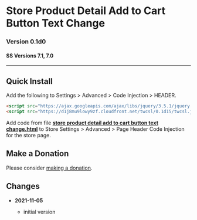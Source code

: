 # Store Product Detail Add to Cart Button Text Change

### Version 0.1d0

#### SS Versions 7.1, 7.0

---

## Quick Install

Add the following to Settings > Advanced > Code Injection > HEADER.

```html
<script src="https://ajax.googleapis.com/ajax/libs/jquery/3.5.1/jquery.min.js"></script>
<script src="https://d1j8mu9lowy9zf.cloudfront.net/twcsl/0.1d15/twcsl.js"></script>
```

Add code from file
**[store product detail add to cart button text change.html](store%20product%20detail%20add%20to%20cart%20button%20text%20change.html#L1)**
to Store Settings > Advanced > Page Header Code Injection for the store page.

## Make a Donation

Please consider
[making a donation](https://github.com/tomsWebConsulting/twcsl#make-a-donation).

## Changes

<!-- * **2021-09-18**

  * changed name from Add One Left Class to Product Detail Page to Store Product
    Detail One Left Class Add
  * use twcsl
  * bumped version to 0.2d0
  -->
* **2021-11-05**

  * initial version
